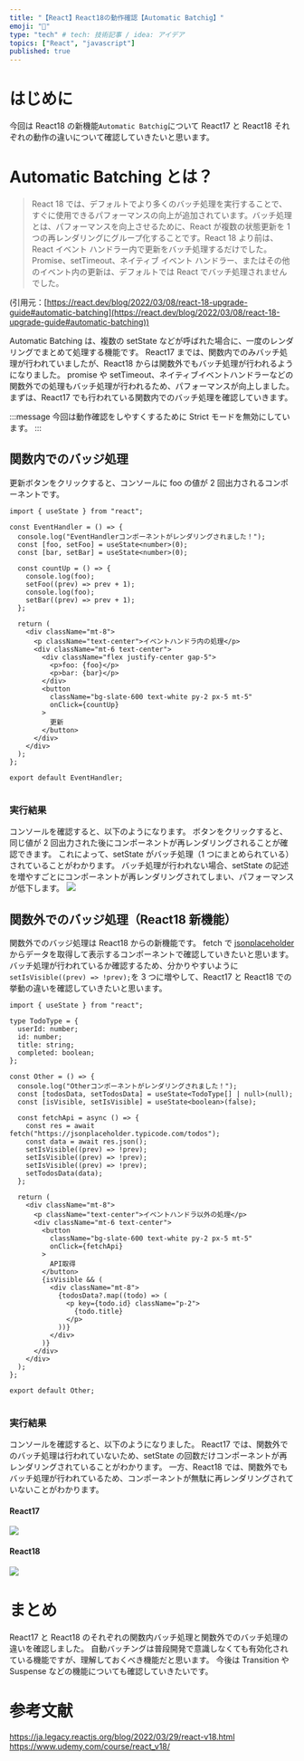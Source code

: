 ```yaml
---
title: "【React】React18の動作確認【Automatic Batchig】"
emoji: "🎃"
type: "tech" # tech: 技術記事 / idea: アイデア
topics: ["React", "javascript"]
published: true
---
```


# はじめに

今回は React18 の新機能`Automatic Batchig`について React17 と React18 それぞれの動作の違いについて確認していきたいと思います。

# Automatic Batching とは？

> React 18 では、デフォルトでより多くのバッチ処理を実行することで、すぐに使用できるパフォーマンスの向上が追加されています。バッチ処理とは、パフォーマンスを向上させるために、React が複数の状態更新を 1 つの再レンダリングにグループ化することです。React 18 より前は、React イベント ハンドラー内で更新をバッチ処理するだけでした。Promise、setTimeout、ネイティブ イベント ハンドラー、またはその他のイベント内の更新は、デフォルトでは React でバッチ処理されませんでした。

(引用元：[https://react.dev/blog/2022/03/08/react-18-upgrade-guide#automatic-batching](https://react.dev/blog/2022/03/08/react-18-upgrade-guide#automatic-batching))

Automatic Batching は、複数の setState などが呼ばれた場合に、一度のレンダリングでまとめて処理する機能です。
React17 までは、関数内でのみバッチ処理が行われていましたが、React18 からは関数外でもバッチ処理が行われるようになりました。
promise や setTimeout、ネイティブイベントハンドラーなどの関数外での処理もバッチ処理が行われるため、パフォーマンスが向上しました。
まずは、React17 でも行われている関数内でのバッチ処理を確認していきます。

:::message
今回は動作確認をしやすくするために Strict モードを無効にしています。
:::

## 関数内でのバッジ処理

更新ボタンをクリックすると、コンソールに foo の値が 2 回出力されるコンポーネントです。

```tsx:EventHandler.tsx
import { useState } from "react";

const EventHandler = () => {
  console.log("EventHandlerコンポーネントがレンダリングされました！");
  const [foo, setFoo] = useState<number>(0);
  const [bar, setBar] = useState<number>(0);

  const countUp = () => {
    console.log(foo);
    setFoo((prev) => prev + 1);
    console.log(foo);
    setBar((prev) => prev + 1);
  };

  return (
    <div className="mt-8">
      <p className="text-center">イベントハンドラ内の処理</p>
      <div className="mt-6 text-center">
        <div className="flex justify-center gap-5">
          <p>foo: {foo}</p>
          <p>bar: {bar}</p>
        </div>
        <button
          className="bg-slate-600 text-white py-2 px-5 mt-5"
          onClick={countUp}
        >
          更新
        </button>
      </div>
    </div>
  );
};

export default EventHandler;


```

### 実行結果

コンソールを確認すると、以下のようになります。
ボタンをクリックすると、同じ値が 2 回出力された後にコンポーネントが再レンダリングされることが確認できます。
これによって、setState がバッチ処理（1 つにまとめられている）されていることがわかります。
バッチ処理が行われない場合、setState の記述を増やすごとにコンポーネントが再レンダリングされてしまい、パフォーマンスが低下します。
![](https://storage.googleapis.com/zenn-user-upload/689f9f432dca-20230917.gif)

## 関数外でのバッジ処理（React18 新機能）

関数外でのバッジ処理は React18 からの新機能です。
fetch で [jsonplaceholder](https://jsonplaceholder.typicode.com/) からデータを取得して表示するコンポーネントで確認していきたいと思います。
バッチ処理が行われているか確認するため、分かりやすいように`setIsVisible((prev) => !prev);`を 3 つに増やして、React17 と React18 での挙動の違いを確認していきたいと思います。

```tsx:EventHandler.tsx
import { useState } from "react";

type TodoType = {
  userId: number;
  id: number;
  title: string;
  completed: boolean;
};

const Other = () => {
  console.log("Otherコンポーネントがレンダリングされました！");
  const [todosData, setTodosData] = useState<TodoType[] | null>(null);
  const [isVisible, setIsVisible] = useState<boolean>(false);

  const fetchApi = async () => {
    const res = await fetch("https://jsonplaceholder.typicode.com/todos");
    const data = await res.json();
    setIsVisible((prev) => !prev);
    setIsVisible((prev) => !prev);
    setIsVisible((prev) => !prev);
    setTodosData(data);
  };

  return (
    <div className="mt-8">
      <p className="text-center">イベントハンドラ以外の処理</p>
      <div className="mt-6 text-center">
        <button
          className="bg-slate-600 text-white py-2 px-5 mt-5"
          onClick={fetchApi}
        >
          API取得
        </button>
        {isVisible && (
          <div className="mt-8">
            {todosData?.map((todo) => (
              <p key={todo.id} className="p-2">
                {todo.title}
              </p>
            ))}
          </div>
        )}
      </div>
    </div>
  );
};

export default Other;


```

### 実行結果

コンソールを確認すると、以下のようになりました。
React17 では、関数外でのバッチ処理は行われていないため、setState の回数だけコンポーネントが再レンダリングされていることがわかります。
一方、React18 では、関数外でもバッチ処理が行われているため、コンポーネントが無駄に再レンダリングされていないことがわかります。

#### React17

![](https://storage.googleapis.com/zenn-user-upload/4d4f1e5659ff-20230917.gif)

#### React18

![](https://storage.googleapis.com/zenn-user-upload/ef5b7f1c6af7-20230917.gif)

# まとめ

React17 と React18 のそれぞれの関数内バッチ処理と関数外でのバッチ処理の違いを確認しました。
自動バッチングは普段開発で意識しなくても有効化されている機能ですが、理解しておくべき機能だと思います。
今後は Transition や Suspense などの機能についても確認していきたいです。

# 参考文献

https://ja.legacy.reactjs.org/blog/2022/03/29/react-v18.html
https://www.udemy.com/course/react_v18/
